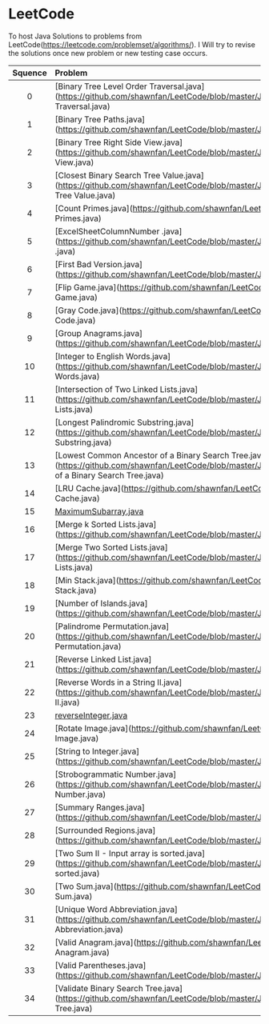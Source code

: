 # LeetCode

To host Java Solutions to problems from LeetCode(https://leetcode.com/problemset/algorithms/).
I Will try to revise the solutions once new problem or new testing case occurs.

| Squence | Problem       | Level			| Language  |
|:-------:|:--------------|:---------------|:---------:|
|0|[Binary Tree Level Order Traversal.java](https://github.com/shawnfan/LeetCode/blob/master/Java/Binary Tree Level Order Traversal.java)| |Java|
|1|[Binary Tree Paths.java](https://github.com/shawnfan/LeetCode/blob/master/Java/Binary Tree Paths.java)| |Java|
|2|[Binary Tree Right Side View.java](https://github.com/shawnfan/LeetCode/blob/master/Java/Binary Tree Right Side View.java)| |Java|
|3|[Closest Binary Search Tree Value.java](https://github.com/shawnfan/LeetCode/blob/master/Java/Closest Binary Search Tree Value.java)| |Java|
|4|[Count Primes.java](https://github.com/shawnfan/LeetCode/blob/master/Java/Count Primes.java)| |Java|
|5|[ExcelSheetColumnNumber .java](https://github.com/shawnfan/LeetCode/blob/master/Java/ExcelSheetColumnNumber .java)| |Java|
|6|[First Bad Version.java](https://github.com/shawnfan/LeetCode/blob/master/Java/First Bad Version.java)| |Java|
|7|[Flip Game.java](https://github.com/shawnfan/LeetCode/blob/master/Java/Flip Game.java)| |Java|
|8|[Gray Code.java](https://github.com/shawnfan/LeetCode/blob/master/Java/Gray Code.java)| |Java|
|9|[Group Anagrams.java](https://github.com/shawnfan/LeetCode/blob/master/Java/Group Anagrams.java)| |Java|
|10|[Integer to English Words.java](https://github.com/shawnfan/LeetCode/blob/master/Java/Integer to English Words.java)| |Java|
|11|[Intersection of Two Linked Lists.java](https://github.com/shawnfan/LeetCode/blob/master/Java/Intersection of Two Linked Lists.java)| |Java|
|12|[Longest Palindromic Substring.java](https://github.com/shawnfan/LeetCode/blob/master/Java/Longest Palindromic Substring.java)| |Java|
|13|[Lowest Common Ancestor of a Binary Search Tree.java](https://github.com/shawnfan/LeetCode/blob/master/Java/Lowest Common Ancestor of a Binary Search Tree.java)| |Java|
|14|[LRU Cache.java](https://github.com/shawnfan/LeetCode/blob/master/Java/LRU Cache.java)| |Java|
|15|[MaximumSubarray.java](https://github.com/shawnfan/LeetCode/blob/master/Java/MaximumSubarray.java)| |Java|
|16|[Merge k Sorted Lists.java](https://github.com/shawnfan/LeetCode/blob/master/Java/Merge k Sorted Lists.java)| |Java|
|17|[Merge Two Sorted Lists.java](https://github.com/shawnfan/LeetCode/blob/master/Java/Merge Two Sorted Lists.java)| |Java|
|18|[Min Stack.java](https://github.com/shawnfan/LeetCode/blob/master/Java/Min Stack.java)| |Java|
|19|[Number of Islands.java](https://github.com/shawnfan/LeetCode/blob/master/Java/Number of Islands.java)| |Java|
|20|[Palindrome Permutation.java](https://github.com/shawnfan/LeetCode/blob/master/Java/Palindrome Permutation.java)| |Java|
|21|[Reverse Linked List.java](https://github.com/shawnfan/LeetCode/blob/master/Java/Reverse Linked List.java)| |Java|
|22|[Reverse Words in a String II.java](https://github.com/shawnfan/LeetCode/blob/master/Java/Reverse Words in a String II.java)| |Java|
|23|[reverseInteger.java](https://github.com/shawnfan/LeetCode/blob/master/Java/reverseInteger.java)| |Java|
|24|[Rotate Image.java](https://github.com/shawnfan/LeetCode/blob/master/Java/Rotate Image.java)| |Java|
|25|[String to Integer.java](https://github.com/shawnfan/LeetCode/blob/master/Java/String to Integer.java)| |Java|
|26|[Strobogrammatic Number.java](https://github.com/shawnfan/LeetCode/blob/master/Java/Strobogrammatic Number.java)| |Java|
|27|[Summary Ranges.java](https://github.com/shawnfan/LeetCode/blob/master/Java/Summary Ranges.java)| |Java|
|28|[Surrounded Regions.java](https://github.com/shawnfan/LeetCode/blob/master/Java/Surrounded Regions.java)| |Java|
|29|[Two Sum II - Input array is sorted.java](https://github.com/shawnfan/LeetCode/blob/master/Java/Two Sum II - Input array is sorted.java)| |Java|
|30|[Two Sum.java](https://github.com/shawnfan/LeetCode/blob/master/Java/Two Sum.java)| |Java|
|31|[Unique Word Abbreviation.java](https://github.com/shawnfan/LeetCode/blob/master/Java/Unique Word Abbreviation.java)| |Java|
|32|[Valid Anagram.java](https://github.com/shawnfan/LeetCode/blob/master/Java/Valid Anagram.java)| |Java|
|33|[Valid Parentheses.java](https://github.com/shawnfan/LeetCode/blob/master/Java/Valid Parentheses.java)| |Java|
|34|[Validate Binary Search Tree.java](https://github.com/shawnfan/LeetCode/blob/master/Java/Validate Binary Search Tree.java)| |Java|
